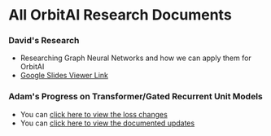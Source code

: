 # All OrbitAI Research Documents

### David's Research
* Researching Graph Neural Networks and how we can apply them for OrbitAI
* [Google Slides Viewer Link](https://docs.google.com/presentation/d/1dT1gIeO5zeU6cncbbsi0hWvYhrxI3SoGZ61P-rnxd30/edit?usp=sharing)

### Adam's Progress on Transformer/Gated Recurrent Unit Models
* You can [click here to view the loss changes](OrbitAICoreDevelopment.pdf)
* You can [click here to view the documented updates](OrbitAICoreDevelopmentChanges.pdf)
